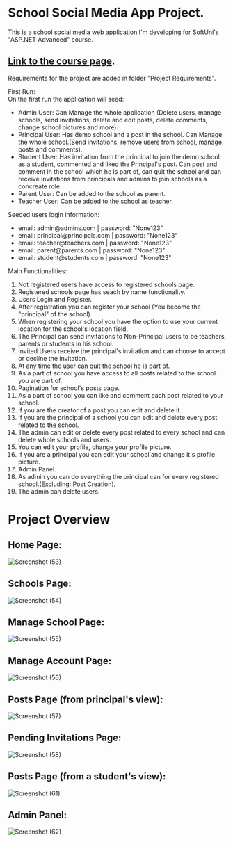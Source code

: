 # School Social Media App Project.

This is a school social media web application I'm developing for SoftUni's "ASP.NET Advanced" course.

[Link to the course page](https://softuni.bg/trainings/4107/asp-net-advanced-june-2023).
---------------------------------------------------------------------------------------------------------------------
Requirements for the project are added in folder "Project Requirements".

First Run:  
On the first run the application will seed: 
<ul>
  <li>Admin User: Can Manage the whole application (Delete users, manage schools, send invitations, delete and edit posts, delete comments, change school pictures and more).</li>
  <li>Principal User: Has demo school and a post in the school. Can Manage the whole school.(Send invitations, remove users from school, manage posts and comments).</li>
  <li>Student User: Has invitation from the principal to join the demo school as a student, commented and liked the Principal's post. Can post and comment in the school which he is part of, can quit the school and can receive invitations from principals and admins to join schools as a concreate role.</li>
  <li>Parent User: Can be added to the school as parent.  </li>
  <li>Teacher User: Can be added to the school as teacher. </li>
</ul>

Seeded users login information:
<ul>
  <li>email: admin@admins.com | password: "None123"</li>
  <li>email: principal@principals.com | password: "None123"</li>
  <li>email: teacher@teachers.com | password: "None123"</li>
  <li>email: parent@parents.com | password: "None123"</li>
  <li>email: student@students.com | password: "None123"</li>
</ul>
 
Main Functionalities:
<ol>
  <li>Not registered users have access to registered schools page.</li>
  <li>Registered schools page has seach by name functionality.</li>
  <li>Users Login and Register.</li>
  <li>After registration you can register your school (You become the "principal" of the school).</li>
  <li>When registering your school you have the option to use your current location for the school's location field.</li>
  <li>The Principal can send invitations to Non-Principal users to be teachers, parents or students in his school.</li>
  <li>Invited Users receive the principal's invitation and can choose to accept or decline the invitation.</li>
  <li>At any time the user can quit the school he is part of.</li>
  <li>As a part of school you have access to all posts related to the school you are part of.</li>
  <li>Pagination for school's posts page.</li>
  <li>As a part of school you can like and comment each post related to your school.</li>
  <li>If you are the creator of a post you can edit and delete it.</li>
  <li>If you are the principal of a school you can edit and delete every post related to the school.</li>
  <li>The admin can edit or delete every post related to every school and can delete whole schools and users.</li>
  <li>You can edit your profile, change your profile picture.</li>
  <li>If you are a principal you can edit your school and change it's profile picture.</li>
  <li>Admin Panel.</li>
  <li>As admin you can do everything the principal can for every registered school.(Excluding: Post Creation).</li>
  <li>The admin can delete users.</li>
</ol>
<h1>Project Overview</h1>

<h2>Home Page: </h2>

![Screenshot (53)](https://github.com/TerminiUsMag/SchoolSocialMediaApp/assets/59938500/223690da-c999-4f6a-aa16-f023ee6ea821)


<h2>Schools Page: </h2>

![Screenshot (54)](https://github.com/TerminiUsMag/SchoolSocialMediaApp/assets/59938500/ad9d38d5-94ad-402b-b403-021d7474e1e5)

<h2>Manage School Page: </h2>

![Screenshot (55)](https://github.com/TerminiUsMag/SchoolSocialMediaApp/assets/59938500/9ef0cc24-881e-4c37-a412-e8489cb024ba)

<h2>Manage Account Page: </h2>

![Screenshot (56)](https://github.com/TerminiUsMag/SchoolSocialMediaApp/assets/59938500/c021b8e5-8031-43cc-89d9-d4d1a78beb05)

<h2>Posts Page (from principal's view): </h2>

![Screenshot (57)](https://github.com/TerminiUsMag/SchoolSocialMediaApp/assets/59938500/66b6a8d3-db18-49e3-8b40-dae8861be61c)

<h2>Pending Invitations Page: </h2>

![Screenshot (58)](https://github.com/TerminiUsMag/SchoolSocialMediaApp/assets/59938500/0d28be21-c60b-4ab8-bd4a-a78c6a84406a)

<h2>Posts Page (from a student's view): </h2>

![Screenshot (61)](https://github.com/TerminiUsMag/SchoolSocialMediaApp/assets/59938500/8c2e9ca8-13e5-42d9-811e-f277c87aaac6)


<h2>Admin Panel: </h2>

![Screenshot (62)](https://github.com/TerminiUsMag/SchoolSocialMediaApp/assets/59938500/5dfdeb77-910a-4ac2-bd65-7524be0813b4)
